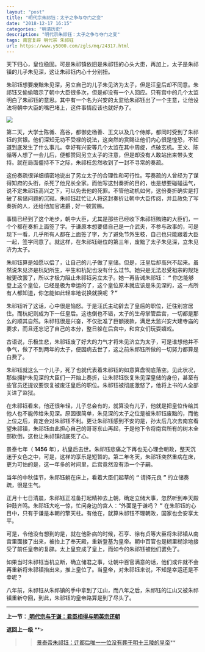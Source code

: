 ```yaml
---
layout: "post"
title: "明代宗朱祁钰：太子之争与夺门之变"
date: "2018-12-17 16:15"
categories: "明清历史"
description: "明代宗朱祁钰：太子之争与夺门之变"
tags: 南宫复辟 明代宗 朱祁钰
url: https://www.y5000.com/zgls/mq/24317.html
---
```






天下归心，皇位稳固。可是朱祁镇依旧是朱祁钰的心头大患，再加上，太子是朱祁镇的儿子朱见深，这让朱祁钰内心十分别扭。

朱祁钰想要废黜朱见深，另立自己的儿子朱见济为太子，但是汪皇后却不同意。朱祁钰又偷偷暗示了朝中大臣很多次，但是却没有一个人回应。只有宫中的几个太监明白了朱祁钰的意思。其中有一个名为兴安的太监给朱祁钰出了一个主意，让他设法将朝中大臣的嘴巴堵上，这件事情应该也就好办了。

![](https://img.y5000.com/uploads/allimg/170726/12-1FH6093J61V.jpg)

第二天，大学士陈循、高谷，都御史杨善、王文以及几个侍郎，都同时受到了朱祁钰的赏银。他们深知无功不受禄的说法，这突然的赏赐让他们内心很是惶恐，不知道到底发生了什么事儿。幸好有兴安等几个太监在其中周旋，点破玄机。王文、陈循等人想了一会儿后，便都赞同另立太子的注意，但是却没有人敢站出来带头支持。就在局面僵持不下之际，朱祁枉忽然收到了一封不寻常的奏疏。

这份奏疏很详细缜密地说出了另立太子的合理性和可行性。写奏疏的人曾经为了谋得知府的头衔，杀死了他兄长全家。而他写这封奏折的目的，也是想要碰碰运气，说不定朱祁钰高兴之下，可以免去他的死罪。不管他动机如何，这份奏折确实是打破了易储问题的沉寂。朱祁钰赶忙让人将这封奏折让朝中大臣传阅，并且赦免了写奏折的人，还给他加官进爵
**,** 好一顿赏赐。

事情已经到了这个地步，朝中大臣，尤其是那些已经收下朱祁钰贿赂的大臣们，一个个都在奏折上面签了字。于谦原本想要借自己是一介武夫，不参与政事的，可是现下一看，几乎所有人都在上面签了字，为了避免节外生枝，自己也只能跟着大臣一起，签字同意了。就这样，在朱祁钰继位的第三年，废黜了太子朱见深，立朱见济为太子。

朱祁钰算是如愿以偿了，让自己的儿子做了皇储。但是，汪皇后却高兴不起来。虽然说朱见济是杭妃所生，平生和杭妃也没有什么过节。她只是无法忍受祖宗的规矩被更改罢了，所以才极力阻止朱祁钰另立太子。她一再告诫朱祁钰：
**“** 你怎能够登上这个皇位，已经是极为幸运的了，这个皇位原本就应该是朱见深的，这一点所有人都知道，你怎能如此轻率地说换就换呢 **？”**

朱祁钰听了这话，心中很是恼怒。于是汪氏主动辞去了皇后的职位，迁往别宫居住。而杭妃则成为下一任皇后。这也倒也不错，太子的生母掌管后宫，一切都是那么的顺其自然。朱祁钰很是兴奋，不仅批准了巨额拨款，满足太监兴安大建寺庙的要求，而且还忘记了自己的本分，整日躲在后宫中，和宫女们玩耍嬉戏。

古语说，乐极生悲，朱祁钰废了好大的力气才将朱见济立为太子，可是谁想他并不争气，做了不到两年的太子，便因病去世了，这之前朱祁钰所做的一切努力都算是白费了。

朱祁钰就这么一个儿子，死了也就代表着朱祁钰的如意算盘彻底落空。见此状况，那些拥护朱见深的大臣们一开始上奏折，让朱祁钰恢复朱见深皇储的身份，甚至有些官员还提议要恢复被废汪皇后的职位。朱祁钰被彻底激怒了，他将上书的人全部关进了监狱。

在朱祁钰看来，他还很年轻，儿子总会有的，就算没有儿子，他就是把皇位传给其他人也不能传给朱见深。原因很简单，朱见深的太子之位是被朱祁钰废黜的，而他上位之后，肯定会对朱祁钰不利。更让朱祁钰感到不安的是，孙太后几次去南宫看望朱祁镇，朱祁钰由此担心自己的哥哥东山再起，于是他下令将南宫所有的树木全部砍倒，这也让朱祁镇彻底死了心。

景泰七年（ **1456**
年），杭皇后去世。朱祁钰悲痛之下再也无心理会朝政，整天沉迷于女色之中，可是，这样的享乐是短暂的。第二年冬天，朱祁钰突然重病在床，更为可怕的是，这一年多的时间里，后宫竟然没有添一个子嗣。

当年的中秋佳节，朱祁钰躺在床上，看着大臣们起草的 **“** 请择元良 **”** 的立储奏疏，很是生气。

正月十七日清晨，朱祁钰正准备打起精神去上朝，确定立储大事，忽然听到奉天殿钟鼓齐鸣。朱祁钰大吃一惊，忙问身边的宫人：“外面是于谦吗？ **”**
在朱祁钰的心目中，只有于谦是本朝的擎天柱。有他在，就算朱祁钰不理朝政，国家也会安享太平。

可是，令他没有想到的是，就在他卧病的时候，石亨、徐有贞等大臣将朱祁镇从南宫里面接了出来，被抬上了奉天殿，重新登基为皇帝。朝中百官也是糊里糊涂地接受了前任皇帝的复辟。太上皇变成了皇上，而如今的朱祁钰被他们罢免了。

如果当时朱祁钰当机立断，确立储君之事，让朝中百官满意的话，他们或许就不会再重新将朱祁镇抬出来，推上皇位了。当皇帝，对朱祁钰来说，不知是幸运还是不幸呢？

八年前，朱祁钰从朱祁镇的手中拿到了江山，而八年之后，朱祁钰的江山又被朱祁镇重新夺回，到此，朱祁钰的皇帝路算是到了尽头了。

* * *

**上一节：**[ **明代宗与于谦：君臣相得与明英宗还朝**](https://www.y5000.com/zgls/mq/24315.html)

**返回上一级** **>
>>[景泰帝朱祁钰：迁都后唯一一位没有葬于明十三陵的皇帝](https://www.y5000.com/zgls/mq/24310.html)**
